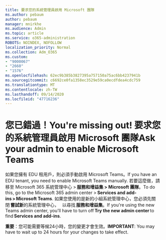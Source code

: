 ```yaml
---
title: 要求您的系統管理員啟用 Microsoft 團隊
ms.author: pebaum
author: pebaum
manager: mnirkhe
ms.audience: Admin
ms.topic: article
ms.service: o365-administration
ROBOTS: NOINDEX, NOFOLLOW
localization_priority: Normal
ms.collection: Adm_O365
ms.custom:
- "9000067"
- "2660"
- "1576"
ms.openlocfilehash: 62ec9b385b3827395a757150a75ac6bb4237941b
ms.sourcegitcommit: c6692ce0fa1358ec3529e59ca0ecdfdea4cdc759
ms.translationtype: MT
ms.contentlocale: zh-TW
ms.lasthandoff: 09/14/2020
ms.locfileid: "47716236"
---
```

# <a name="youre-missing-out-ask-your-admin-to-enable-microsoft-teams"></a><span data-ttu-id="86c13-102">您已錯過！</span><span class="sxs-lookup"><span data-stu-id="86c13-102">You're missing out!</span></span> <span data-ttu-id="86c13-103">要求您的系統管理員啟用 Microsoft 團隊</span><span class="sxs-lookup"><span data-stu-id="86c13-103">Ask your admin to enable Microsoft Teams</span></span>

<span data-ttu-id="86c13-104">如果您擁有 EDU 租用戶，則必須手動啟用 Microsoft Teams。</span><span class="sxs-lookup"><span data-stu-id="86c13-104">If you have an EDU tenant, you need to enable Microsoft Teams manually.</span></span> <span data-ttu-id="86c13-105">若要這麼做，請移至 Microsoft 365 系統管理中心 > **服務和增益集 > Microsoft 團隊**。</span><span class="sxs-lookup"><span data-stu-id="86c13-105">To do this, go to the Microsoft 365 admin center > **Services and add-ins > Microsoft Teams**.</span></span> <span data-ttu-id="86c13-106">如果您使用的是新的小組系統管理中心，您必須先關閉 **嘗試新**的系統管理中心，   以尋找 **服務和增益集**。</span><span class="sxs-lookup"><span data-stu-id="86c13-106">If you're using the new Teams admin center, you'll have to turn off **Try the new admin center** to find **Services and add-ins**.</span></span> 

<span data-ttu-id="86c13-107">**重要**：您可能需要等候24小時，您的變更才會生效。</span><span class="sxs-lookup"><span data-stu-id="86c13-107">**IMPORTANT**: You may have to wait up to 24 hours for your changes to take effect.</span></span>